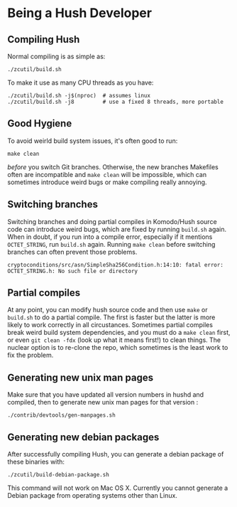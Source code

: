 # Being a Hush Developer

## Compiling Hush

Normal compiling is as simple as:

	./zcutil/build.sh

To make it use as many CPU threads as you have:

	./zcutil/build.sh -j$(nproc)  # assumes linux
	./zcutil/build.sh -j8 		  # use a fixed 8 threads, more portable

## Good Hygiene

To avoid weirld build system issues, it's often good to run:

	make clean

*before* you switch Git branches. Otherwise, the new branches Makefiles
often are incompatible and `make clean` will be impossible, which can
sometimes introduce weird bugs or make compiling really annoying.

## Switching branches

Switching branches and doing partial compiles in Komodo/Hush source code
can introduce weird bugs, which are fixed by running `build.sh` again.
When in doubt, if you run into a compile error, especially if it mentions
`OCTET_STRING`, run `build.sh` again. Running `make clean` before switching
branches can often prevent those problems.

```
cryptoconditions/src/asn/SimpleSha256Condition.h:14:10: fatal error: OCTET_STRING.h: No such file or directory
```


## Partial compiles

At any point, you can modify hush source code and then use `make` or `build.sh`
to do a partial compile. The first is faster but the latter is more likely to
work correctly in all circustances. Sometimes partial compiles break weird
build system dependencies, and you must do a `make clean` first, or even
`git clean -fdx` (look up what it means first!) to clean things. The nuclear
option is to re-clone the repo, which sometimes is the least work to fix
the problem.

## Generating new unix man pages

Make sure that you have updated all version numbers in hushd and compiled, then
to generate new unix man pages for that version :

	./contrib/devtools/gen-manpages.sh

## Generating new debian packages

After successfully compiling Hush, you can generate a debian package of these binaries with:

	./zcutil/build-debian-package.sh

This command will not work on Mac OS X. Currently  you cannot generate a Debian package
from operating systems other than Linux.

